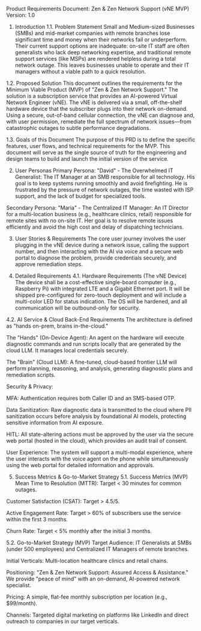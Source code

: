 Product Requirements Document: Zen & Zen Network Support (vNE MVP)
Version: 1.0

1. Introduction
1.1. Problem Statement
Small and Medium-sized Businesses (SMBs) and mid-market companies with remote branches lose significant time and money when their networks fail or underperform. Their current support options are inadequate: on-site IT staff are often generalists who lack deep networking expertise, and traditional remote support services (like MSPs) are rendered helpless during a total network outage. This leaves businesses unable to operate and their IT managers without a viable path to a quick resolution.

1.2. Proposed Solution
This document outlines the requirements for the Minimum Viable Product (MVP) of "Zen & Zen Network Support." The solution is a subscription service that provides an AI-powered Virtual Network Engineer (vNE). The vNE is delivered via a small, off-the-shelf hardware device that the subscriber plugs into their network on-demand. Using a secure, out-of-band cellular connection, the vNE can diagnose and, with user permission, remediate the full spectrum of network issues—from catastrophic outages to subtle performance degradations.

1.3. Goals of this Document
The purpose of this PRD is to define the specific features, user flows, and technical requirements for the MVP. This document will serve as the single source of truth for the engineering and design teams to build and launch the initial version of the service.

2. User Personas
Primary Persona: "David" - The Overwhelmed IT Generalist: The IT Manager at an SMB responsible for all technology. His goal is to keep systems running smoothly and avoid firefighting. He is frustrated by the pressure of network outages, the time wasted with ISP support, and the lack of budget for specialized tools.

Secondary Persona: "Maria" - The Centralized IT Manager: An IT Director for a multi-location business (e.g., healthcare clinics, retail) responsible for remote sites with no on-site IT. Her goal is to resolve remote issues efficiently and avoid the high cost and delay of dispatching technicians.

3. User Stories & Requirements
The core user journey involves the user plugging in the vNE device during a network issue, calling the support number, and then interacting with the AI via voice and a secure web portal to diagnose the problem, provide credentials securely, and approve remediation steps.

4. Detailed Requirements
4.1. Hardware Requirements (The vNE Device)
The device shall be a cost-effective single-board computer (e.g., Raspberry Pi) with integrated LTE and a Gigabit Ethernet port. It will be shipped pre-configured for zero-touch deployment and will include a multi-color LED for status indication. The OS will be hardened, and all communication will be outbound-only for security.

4.2. AI Service & Cloud Back-End Requirements
The architecture is defined as "hands on-prem, brains in-the-cloud."

The "Hands" (On-Device Agent): An agent on the hardware will execute diagnostic commands and run scripts locally that are generated by the cloud LLM. It manages local credentials securely.

The "Brain" (Cloud LLM): A fine-tuned, cloud-based frontier LLM will perform planning, reasoning, and analysis, generating diagnostic plans and remediation scripts.

Security & Privacy:

MFA: Authentication requires both Caller ID and an SMS-based OTP.

Data Sanitization: Raw diagnostic data is transmitted to the cloud where PII sanitization occurs before analysis by foundational AI models, protecting sensitive information from AI exposure.

HITL: All state-altering actions must be approved by the user via the secure web portal (hosted in the cloud), which provides an audit trail of consent.

User Experience: The system will support a multi-modal experience, where the user interacts with the voice agent on the phone while simultaneously using the web portal for detailed information and approvals.

5. Success Metrics & Go-to-Market Strategy
5.1. Success Metrics (MVP)
Mean Time to Resolution (MTTR): Target < 30 minutes for common outages.

Customer Satisfaction (CSAT): Target > 4.5/5.

Active Engagement Rate: Target > 60% of subscribers use the service within the first 3 months.

Churn Rate: Target < 5% monthly after the initial 3 months.

5.2. Go-to-Market Strategy (MVP)
Target Audience: IT Generalists at SMBs (under 500 employees) and Centralized IT Managers of remote branches.

Initial Verticals: Multi-location healthcare clinics and retail chains.

Positioning: "Zen & Zen Network Support: Assured Access & Assistance." We provide "peace of mind" with an on-demand, AI-powered network specialist.

Pricing: A simple, flat-fee monthly subscription per location (e.g., $99/month).

Channels: Targeted digital marketing on platforms like LinkedIn and direct outreach to companies in our target verticals.